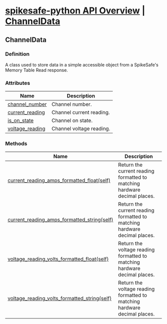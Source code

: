 # [spikesafe-python API Overview](/spikesafe_python_lib_docs/README.md) | [ChannelData](/spikesafe_python_lib_docs/ChannelData/README.md)

## ChannelData

### Definition
A class used to store data in a simple accessible object from a SpikeSafe's Memory Table Read response.

### Attributes
| Name | Description |
| - | - |
| [channel_number](/spikesafe_python_lib_docs/ChannelData/channel_number/README.md) | Channel number. |
| [current_reading](/spikesafe_python_lib_docs/ChannelData/current_reading/README.md) | Channel current reading. |
| [is_on_state](/spikesafe_python_lib_docs/ChannelData/is_on_state/README.md) | Channel on state. |
| [voltage_reading](/spikesafe_python_lib_docs/ChannelData/voltage_reading/README.md) | Channel voltage reading. |

### Methods
| Name | Description |
| - | - |
| [current_reading_amps_formatted_float(self)](/spikesafe_python_lib_docs/ChannelData/current_reading_amps_formatted_float/README.md) | Return the current reading formatted to matching hardware decimal places. |
| [current_reading_amps_formatted_string(self)](/spikesafe_python_lib_docs/ChannelData/current_reading_amps_formatted_string/README.md) | Return the current reading formatted to matching hardware decimal places. |
| [voltage_reading_volts_formatted_float(self)](/spikesafe_python_lib_docs/ChannelData/voltage_reading_volts_formatted_float/README.md) | Return the voltage reading formatted to matching hardware decimal places. |
| [voltage_reading_volts_formatted_string(self)](/spikesafe_python_lib_docs/ChannelData/voltage_reading_volts_formatted_string/README.md) | Return the voltage reading formatted to matching hardware decimal places. |